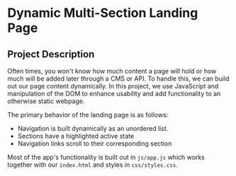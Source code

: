 # Dynamic Multi-Section Landing Page

## Project Description

Often times, you won't know how much content a page will hold or how much will be added later through a CMS or API. To handle this, we can build out our page content dynamically. In this project, we use JavaScript and manipulation of the DOM to enhance usability and add functionality to an otherwise static webpage.

The primary behavior of the landing page is as follows:

* Navigation is built dynamically as an unordered list.
* Sections have a highlighted active state
* Navigation links scroll to their corresponding section

Most of the app's functionality is built out in `js/app.js` which works together with our `index.html` and styles in `css/styles.css`.
